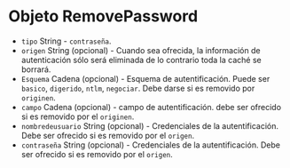 # Objeto RemovePassword

* `tipo` String - `contraseña`.
* `origen` String (opcional) - Cuando sea ofrecida, la información de autenticación sólo será eliminada de lo contrario toda la caché se borrará.
* `Esquema` Cadena (opcional) - Esquema de autentificación. Puede ser `basico`, `digerido`, `ntlm`, `negociar`. Debe darse si es removido por `originen`.
* `campo` Cadena (opcional) - campo de autentificación. debe ser ofrecido si es removido por el `originen`.
* `nombredeusuario` String (opcional) - Credenciales de la autentificación. Debe ser ofrecido si es removido por el `origen`.
* `contraseña` String (opcional) - Credenciales de la autentificación. Debe ser ofrecido si es removido por el `origen`.